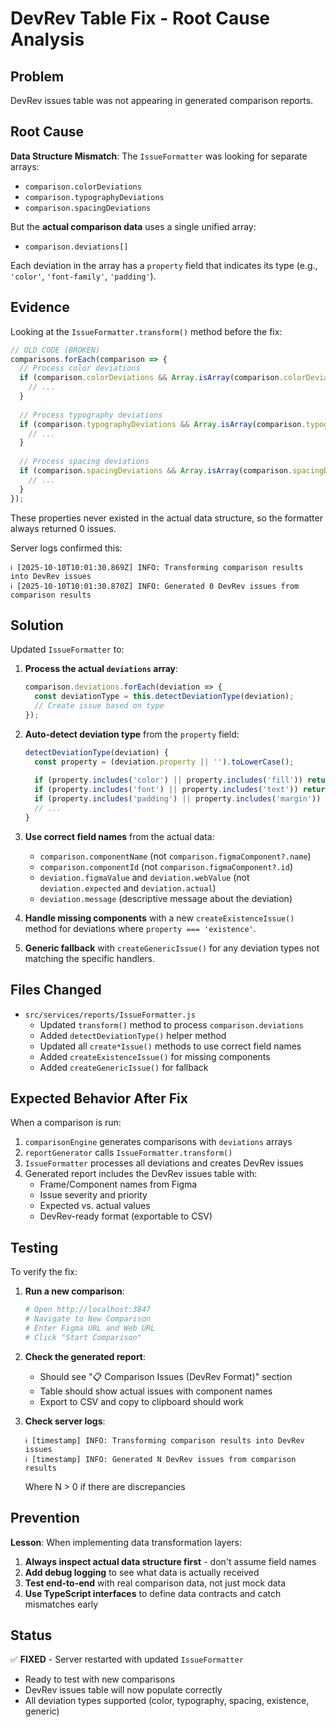 # DevRev Table Fix - Root Cause Analysis

## Problem
DevRev issues table was not appearing in generated comparison reports.

## Root Cause

**Data Structure Mismatch**: The `IssueFormatter` was looking for separate arrays:
- `comparison.colorDeviations`
- `comparison.typographyDeviations`  
- `comparison.spacingDeviations`

But the **actual comparison data** uses a single unified array:
- `comparison.deviations[]`

Each deviation in the array has a `property` field that indicates its type (e.g., `'color'`, `'font-family'`, `'padding'`).

## Evidence

Looking at the `IssueFormatter.transform()` method before the fix:

```javascript
// OLD CODE (BROKEN)
comparisons.forEach(comparison => {
  // Process color deviations
  if (comparison.colorDeviations && Array.isArray(comparison.colorDeviations)) {
    // ...
  }
  
  // Process typography deviations
  if (comparison.typographyDeviations && Array.isArray(comparison.typographyDeviations)) {
    // ...
  }
  
  // Process spacing deviations
  if (comparison.spacingDeviations && Array.isArray(comparison.spacingDeviations)) {
    // ...
  }
});
```

These properties never existed in the actual data structure, so the formatter always returned 0 issues.

Server logs confirmed this:
```
ℹ️ [2025-10-10T10:01:30.869Z] INFO: Transforming comparison results into DevRev issues
ℹ️ [2025-10-10T10:01:30.870Z] INFO: Generated 0 DevRev issues from comparison results
```

## Solution

Updated `IssueFormatter` to:

1. **Process the actual `deviations` array**:
   ```javascript
   comparison.deviations.forEach(deviation => {
     const deviationType = this.detectDeviationType(deviation);
     // Create issue based on type
   });
   ```

2. **Auto-detect deviation type** from the `property` field:
   ```javascript
   detectDeviationType(deviation) {
     const property = (deviation.property || '').toLowerCase();
     
     if (property.includes('color') || property.includes('fill')) return 'color';
     if (property.includes('font') || property.includes('text')) return 'typography';
     if (property.includes('padding') || property.includes('margin')) return 'spacing';
     // ...
   }
   ```

3. **Use correct field names** from the actual data:
   - `comparison.componentName` (not `comparison.figmaComponent?.name`)
   - `comparison.componentId` (not `comparison.figmaComponent?.id`)
   - `deviation.figmaValue` and `deviation.webValue` (not `deviation.expected` and `deviation.actual`)
   - `deviation.message` (descriptive message about the deviation)

4. **Handle missing components** with a new `createExistenceIssue()` method for deviations where `property === 'existence'`.

5. **Generic fallback** with `createGenericIssue()` for any deviation types not matching the specific handlers.

## Files Changed

- `src/services/reports/IssueFormatter.js`
  - Updated `transform()` method to process `comparison.deviations`
  - Added `detectDeviationType()` helper method
  - Updated all `create*Issue()` methods to use correct field names
  - Added `createExistenceIssue()` for missing components
  - Added `createGenericIssue()` for fallback

## Expected Behavior After Fix

When a comparison is run:
1. `comparisonEngine` generates comparisons with `deviations` arrays
2. `reportGenerator` calls `IssueFormatter.transform()`
3. `IssueFormatter` processes all deviations and creates DevRev issues
4. Generated report includes the DevRev issues table with:
   - Frame/Component names from Figma
   - Issue severity and priority
   - Expected vs. actual values
   - DevRev-ready format (exportable to CSV)

## Testing

To verify the fix:

1. **Run a new comparison**:
   ```bash
   # Open http://localhost:3847
   # Navigate to New Comparison
   # Enter Figma URL and Web URL
   # Click "Start Comparison"
   ```

2. **Check the generated report**:
   - Should see "📋 Comparison Issues (DevRev Format)" section
   - Table should show actual issues with component names
   - Export to CSV and copy to clipboard should work

3. **Check server logs**:
   ```
   ℹ️ [timestamp] INFO: Transforming comparison results into DevRev issues
   ℹ️ [timestamp] INFO: Generated N DevRev issues from comparison results
   ```
   Where N > 0 if there are discrepancies

## Prevention

**Lesson**: When implementing data transformation layers:
1. **Always inspect actual data structure first** - don't assume field names
2. **Add debug logging** to see what data is actually received
3. **Test end-to-end** with real comparison data, not just mock data
4. **Use TypeScript interfaces** to define data contracts and catch mismatches early

## Status

✅ **FIXED** - Server restarted with updated `IssueFormatter`
- Ready to test with new comparisons
- DevRev issues table will now populate correctly
- All deviation types supported (color, typography, spacing, existence, generic)

